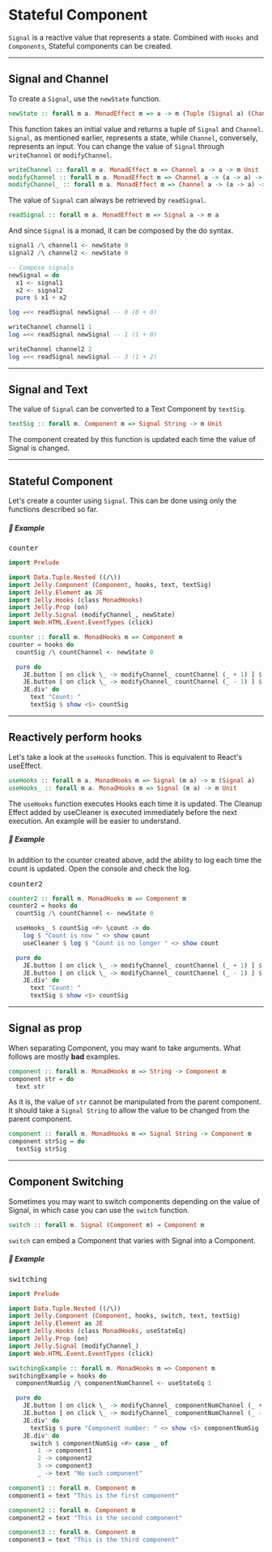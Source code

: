 # Stateful Component

`Signal` is a reactive value that represents a state. Combined with `Hooks` and `Components`, Stateful components can be created.

---

## Signal and Channel

To create a `Signal`, use the `newState` function.

```haskell
newState :: forall m a. MonadEffect m => a -> m (Tuple (Signal a) (Channel a))
```

This function takes an initial value and returns a tuple of `Signal` and `Channel`. `Signal`, as mentioned earlier, represents a state, while `Channel`, conversely, represents an input. You can change the value of `Signal` through `writeChannel` or `modifyChannel`.

```haskell
writeChannel :: forall m a. MonadEffect m => Channel a -> a -> m Unit
modifyChannel :: forall m a. MonadEffect m => Channel a -> (a -> a) -> m a
modifyChannel_ :: forall m a. MonadEffect m => Channel a -> (a -> a) -> m Unit
```

The value of `Signal` can always be retrieved by `readSignal`.

```haskell
readSignal :: forall m a. MonadEffect m => Signal a -> m a
```

And since `Signal` is a monad, it can be composed by the do syntax.

```haskell
signal1 /\ channel1 <- newState 0
signal2 /\ channel2 <- newState 0

-- Compose signals
newSignal = do
  x1 <- signal1
  x2 <- signal2
  pure $ x1 + x2

log =<< readSignal newSignal -- 0 (0 + 0)

writeChannel channel1 1
log =<< readSignal newSignal -- 1 (1 + 0)

writeChannel channel2 2
log =<< readSignal newSignal -- 3 (1 + 2)
```

---

## Signal and Text

The value of `Signal` can be converted to a Text Component by `textSig`.

```haskell
textSig :: forall m. Component m => Signal String -> m Unit
```

The component created by this function is updated each time the value of Signal is changed.

---

## Stateful Component

Let's create a counter using `Signal`. This can be done using only the functions described so far.

##### 🚩 Example

<pre class="preview">counter</pre>

```purescript
import Prelude

import Data.Tuple.Nested ((/\))
import Jelly.Component (Component, hooks, text, textSig)
import Jelly.Element as JE
import Jelly.Hooks (class MonadHooks)
import Jelly.Prop (on)
import Jelly.Signal (modifyChannel_, newState)
import Web.HTML.Event.EventTypes (click)

counter :: forall m. MonadHooks m => Component m
counter = hooks do
  countSig /\ countChannel <- newState 0

  pure do
    JE.button [ on click \_ -> modifyChannel_ countChannel (_ + 1) ] $ text "Increment"
    JE.button [ on click \_ -> modifyChannel_ countChannel (_ - 1) ] $ text "Decrement"
    JE.div' do
      text "Count: "
      textSig $ show <$> countSig
```

---

## Reactively perform hooks

Let's take a look at the `useHooks` function. This is equivalent to React's useEffect.

```haskell
useHooks :: forall m a. MonadHooks m => Signal (m a) -> m (Signal a)
useHooks_ :: forall m a. MonadHooks m => Signal (m a) -> m Unit
```

The `useHooks` function executes Hooks each time it is updated. The Cleanup Effect added by useCleaner is executed immediately before the next execution. An example will be easier to understand.

##### 🚩 Example

In addition to the counter created above, add the ability to log each time the count is updated. Open the console and check the log.

<pre class="preview">counter2</pre>

```haskell
counter2 :: forall m. MonadHooks m => Component m
counter2 = hooks do
  countSig /\ countChannel <- newState 0

  useHooks_ $ countSig <#> \count -> do
    log $ "Count is now " <> show count
    useCleaner $ log $ "Count is no longer " <> show count

  pure do
    JE.button [ on click \_ -> modifyChannel_ countChannel (_ + 1) ] $ text "Increment"
    JE.button [ on click \_ -> modifyChannel_ countChannel (_ - 1) ] $ text "Decrement"
    JE.div' do
      text "Count: "
      textSig $ show <$> countSig
```

---

## Signal as prop

When separating Component, you may want to take arguments. What follows are mostly **bad** examples.

```haskell
component :: forall m. MonadHooks m => String -> Component m
component str = do
  text str
```

As it is, the value of `str` cannot be manipulated from the parent component. It should take a `Signal String` to allow the value to be changed from the parent component.

```haskell
component :: forall m. MonadHooks m => Signal String -> Component m
component strSig = do
  textSig strSig
```

---

## Component Switching

Sometimes you may want to switch components depending on the value of Signal, in which case you can use the `switch` function.

```haskell
switch :: forall m. Signal (Component m) → Component m
```

`switch` can embed a Component that varies with Signal into a Component.

##### 🚩 Example

<pre class="preview">switching</pre>

```haskell
import Prelude

import Data.Tuple.Nested ((/\))
import Jelly.Component (Component, hooks, switch, text, textSig)
import Jelly.Element as JE
import Jelly.Hooks (class MonadHooks, useStateEq)
import Jelly.Prop (on)
import Jelly.Signal (modifyChannel_)
import Web.HTML.Event.EventTypes (click)

switchingExample :: forall m. MonadHooks m => Component m
switchingExample = hooks do
  componentNumSig /\ componentNumChannel <- useStateEq 1

  pure do
    JE.button [ on click \_ -> modifyChannel_ componentNumChannel (_ + 1) ] $ text "Increment"
    JE.button [ on click \_ -> modifyChannel_ componentNumChannel (_ - 1) ] $ text "Decrement"
    JE.div' do
      textSig $ pure "Component number: " <> show <$> componentNumSig
    JE.div' do
      switch $ componentNumSig <#> case _ of
        1 -> component1
        2 -> component2
        3 -> component3
        _ -> text "No such component"

component1 :: forall m. Component m
component1 = text "This is the first component"

component2 :: forall m. Component m
component2 = text "This is the second component"

component3 :: forall m. Component m
component3 = text "This is the third component"
```
